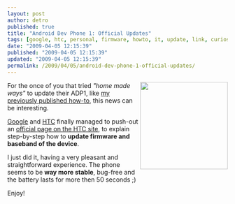 ```yaml
---
layout: post
author: detro
published: true
title: "Android Dev Phone 1: Official Updates"
tags: [google, htc, personal, firmware, howto, it, update, link, curiosity, english, adp1, dream, baseband, android]
date: "2009-04-05 12:15:39"
published: "2009-04-05 12:15:39"
updated: "2009-04-05 12:15:39"
permalink: /2009/04/05/android-dev-phone-1-official-updates/
---
```


<img src="http://www.livbit.com/article/wp-content/uploads/2008/12/google_android_dev_phone_1.jpg" width="200" align="right" />For the once of you that tried <em>"home made ways"</em> to update their ADP1, like <a href="http://www.detronizator.org/2009/03/08/andoird-dev-phone-1-to-git-master-and-back/">my previously published how-to</a>, this news can be interesting.

<a href="http://android-developers.blogspot.com/2009/03/developer-news.html">Google</a> and <a href="http://www.htc.com">HTC</a> finally managed to push-out an <a href="http://www.htc.com/www/support/android/adp.html">official page on the HTC site</a>, to explain step-by-step how to <strong>update firmware and baseband of the device</strong>.

I just did it, having a very pleasant and straightforward experience.
The phone seems to be <strong>way more stable</strong>, bug-free and the battery lasts for more then 50 seconds ;)

Enjoy!
